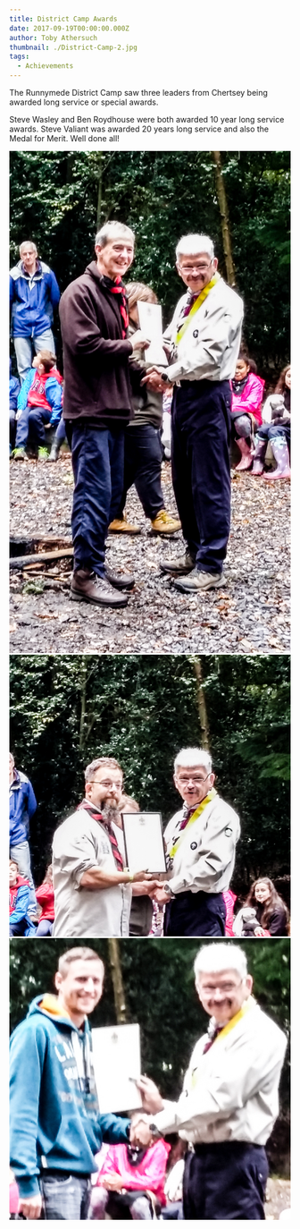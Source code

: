 ```yaml
---
title: District Camp Awards
date: 2017-09-19T00:00:00.000Z
author: Toby Athersuch
thumbnail: ./District-Camp-2.jpg
tags:
  - Achievements
---
```


The Runnymede District Camp saw three leaders from Chertsey being awarded long service or special awards.

Steve Wasley and Ben Roydhouse were both awarded 10 year long service awards. Steve Valiant was awarded 20 years long service and also the Medal for Merit. Well done all!

![District Camp Awards](./District-Camp-2.jpg)
![District Camp Awards](./District-Camp-3.jpg)
![District Camp Awards](./District-Camp.jpg)
